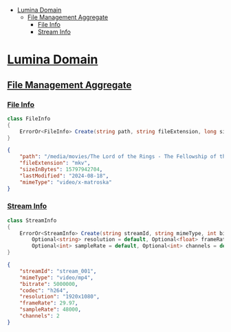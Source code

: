 - [Lumina Domain](#lumina-domain)
  - [File Management Aggregate](#file-management-aggregate)
    - [File Info](#file-info)
    - [Stream Info](#stream-info)

# [Lumina Domain](#lumina-domain)

## [File Management Aggregate](#file-management-aggregate)

### [File Info](#file-info)

```csharp
class FileInfo
{
    ErrorOr<FileInfo> Create(string path, string fileExtension, long sizeInBytes, DateTime lastModified, Optional<string> mimeType);
}
```

```json
{
    "path": "/media/movies/The Lord of the Rings - The Fellowship of the Ring.mkw",
    "fileExtension": "mkv",
    "sizeInBytes": 15797942704,
    "lastModified": "2024-08-18",
    "mimeType": "video/x-matroska"   
}
```

### [Stream Info](#stream-info)

```csharp
class StreamInfo
{
    ErrorOr<StreamInfo> Create(string streamId, string mimeType, int bitrate, string codec,
        Optional<string> resolution = default, Optional<float> frameRate = default, 
        Optional<int> sampleRate = default, Optional<int> channels = default);
}
```

```json
{
    "streamId": "stream_001",
    "mimeType": "video/mp4",
    "bitrate": 5000000,
    "codec": "h264",
    "resolution": "1920x1080",
    "frameRate": 29.97,
    "sampleRate": 48000,
    "channels": 2  
}
```